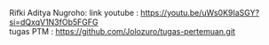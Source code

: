 Rifki Aditya Nugroho:
link youtube : https://youtu.be/uWs0K9IaSGY?si=dQxqV1N3fOb5FGFG <br/>
tugas PTM : https://github.com/Jolozuro/tugas-pertemuan.git  


